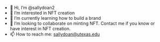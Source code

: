 - 👋 Hi, I’m @sallydoan2
- 👀 I’m interested in NFT creation
- 🌱 I’m currently learning how to build a brand
- 💞️ I’m looking to collaborate on minting NFT. Contact me if you know or have interest in NFT creation. 
- 📫 How to reach me: sallydoan@utexas.edu

<!---
sallydoan2/sallydoan2 is a ✨ special ✨ repository because its `README.md` (this file) appears on your GitHub profile.
You can click the Preview link to take a look at your changes.
--->

